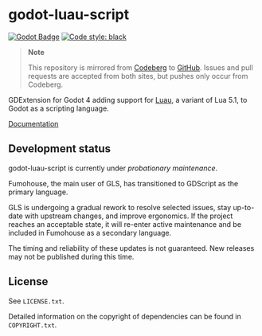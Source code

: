 # godot-luau-script

[![Godot Badge](https://img.shields.io/badge/Godot-4.4--stable-orange)](https://godotengine.org/)
[![Code style: black](https://img.shields.io/badge/code%20style-black-000000.svg)](https://github.com/psf/black)

> **Note**
>
> This repository is mirrored from
> [Codeberg](https://codeberg.org/ksk/godot-luau-script) to
> [GitHub](https://github.com/Fumohouse/godot-luau-script). Issues and pull
> requests are accepted from both sites, but pushes only occur from Codeberg.

GDExtension for Godot 4 adding support for
[Luau](https://github.com/Roblox/luau), a variant of Lua 5.1, to Godot as a
scripting language.

[Documentation](https://ksk.codeberg.page/godot-luau-script/)

## Development status

godot-luau-script is currently under *probationary maintenance*.

Fumohouse, the main user of GLS, has transitioned to GDScript as the primary
language.

GLS is undergoing a gradual rework to resolve selected issues, stay up-to-date
with upstream changes, and improve ergonomics. If the project reaches an
acceptable state, it will re-enter active maintenance and be included in
Fumohouse as a secondary language.

The timing and reliability of these updates is not guaranteed. New releases may
not be published during this time.

## License

See `LICENSE.txt`.

Detailed information on the copyright of dependencies can be found in
`COPYRIGHT.txt`.
